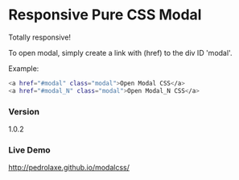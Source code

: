 # Responsive Pure CSS Modal
Totally responsive!

To open modal, simply create a link with (href) to the div ID 'modal'.

Example:
```sh
<a href="#modal" class="modal">Open Modal CSS</a>
<a href="#modal_N" class="modal">Open Modal_N CSS</a>
```
### Version
1.0.2

### Live Demo
http://pedrolaxe.github.io/modalcss/

